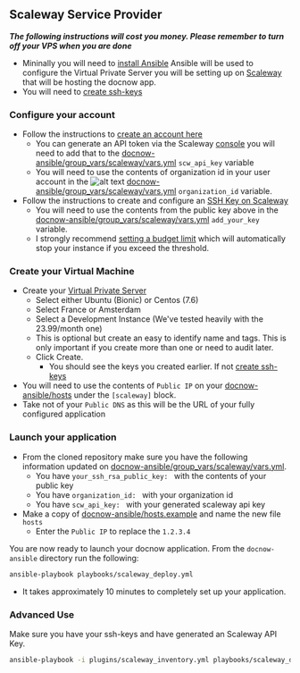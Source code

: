 ## Scaleway Service Provider


***The following instructions will cost you money. Please remember to turn off your VPS when you are done***

* Mininally you will need to [install Ansible](https://docs.ansible.com/ansible/latest/installation_guide/intro_installation.html) Ansible will be used to configure the Virtual Private Server you will be setting up on [Scaleway](https://www.scaleway.com/en/) that will be hosting the docnow app.
* You will need to [create ssh-keys](https://www.scaleway.com/en/docs/configure-new-ssh-key/)

### Configure your account

* Follow the instructions to [create an account here](https://www.scaleway.com/en/docs/create-your-scaleway-account/)
  * You can generate an API token via the Scaleway [console](https://cloud.scaleway.com/#/credentials) you will need to add that to the [docnow-ansible/group_vars/scaleway/vars.yml](docnow-ansible/group_vars/scaleway/vars.yml) `scw_api_key` variable
  * You will need to use the contents of organization id in your user account in the ![alt text](images/scaleway_org_credentials.png "scaleway organization credentials") [docnow-ansible/group_vars/scaleway/vars.yml](docnow-ansible/group_vars/scaleway/vars.yml) `organization_id` variable.
* Follow the instructions to create and configure an [SSH Key on Scaleway](https://www.scaleway.com/en/docs/configure-new-ssh-key/)
  * You will need to use the contents from the public key above in the [docnow-ansible/group_vars/scaleway/vars.yml](docnow-ansible/group_vars/scaleway/vars.yml) `add_your_key` variable.
  * I strongly recommend [setting a budget limit](https://console.scaleway.com/account/billing) which will automatically stop your instance if you exceed the threshold.


### Create your Virtual Machine

* Create your [Virtual Private Server](https://console.scaleway.com/instance/servers)
  * Select either Ubuntu (Bionic) or Centos (7.6)
  * Select France or Amsterdam
  * Select a Development Instance (We've tested heavily with the 23.99/month one)
  * This is optional but create an easy to identify name and tags. This is only important if you create more than one or need to audit later. 
  * Click Create.
    * You should see the keys you created earlier. If not [create ssh-keys](https://www.scaleway.com/en/docs/configure-new-ssh-key/)
*  You will need to use the contents of `Public IP` on your [docnow-ansible/hosts](docnow-ansible/hosts) under the `[scaleway]` block. 
  * Take not of your `Public DNS` as this will be the URL of your fully configured application


### Launch your application

* From the cloned repository make sure you have the following information updated on [docnow-ansible/group_vars/scaleway/vars.yml](docnow-ansible/group_vars/scaleway/vars.yml). 
  * You have `your_ssh_rsa_public_key: ` with the contents of your public key
  * You have `organization_id: ` with your organization id
  * You have `scw_api_key: ` with your generated scaleway api key
* Make a copy of [docnow-ansible/hosts.example](docnow-ansible/hosts.example) and name the new file `hosts`
  * Enter the `Public IP` to replace the `1.2.3.4`

You are now ready to launch your docnow application. From the `docnow-ansible` directory run the following:

```bash
ansible-playbook playbooks/scaleway_deploy.yml
```

* It takes approximately 10 minutes to completely set up your application.

### Advanced Use

Make sure you have your ssh-keys and have generated an Scaleway API Key. 

```bash
ansible-playbook -i plugins/scaleway_inventory.yml playbooks/scaleway_deploy.yml
```
